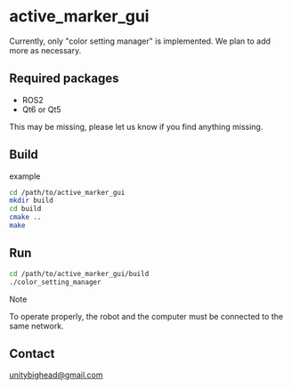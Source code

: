 # active_marker_gui

Currently, only "color setting manager" is implemented. We plan to add more as necessary.

## Required packages

* ROS2
* Qt6 or Qt5

This may be missing, please let us know if you find anything missing.

## Build

example
```bash
cd /path/to/active_marker_gui
mkdir build
cd build
cmake ..
make
```

## Run

```bash
cd /path/to/active_marker_gui/build
./color_setting_manager
```

>[!note]
>To operate properly, the robot and the computer must be connected to the same network.

## Contact

unitybighead@gmail.com
